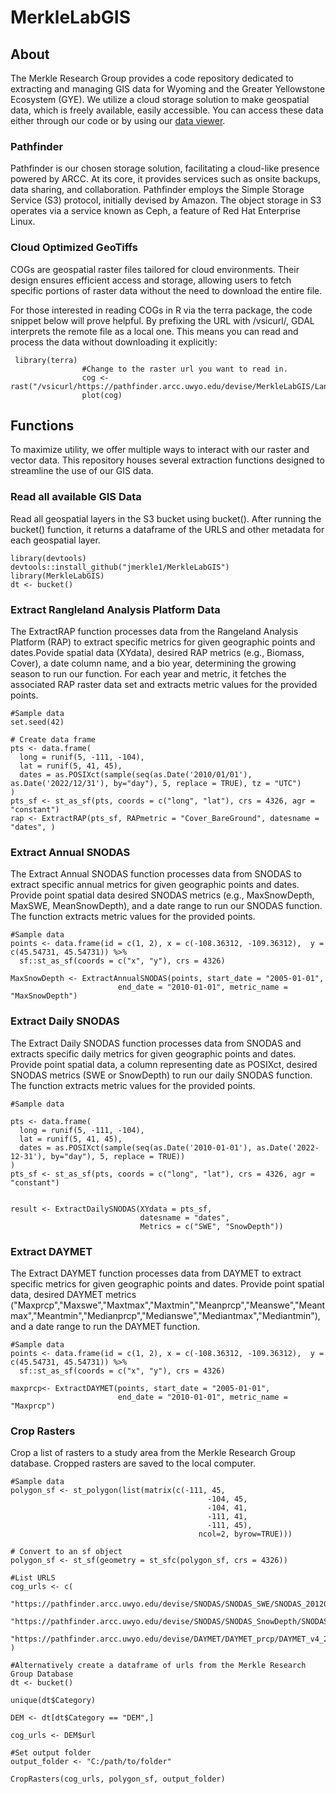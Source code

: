 # MerkleLabGIS

## About
The Merkle Research Group provides a code repository dedicated to extracting and managing GIS data for Wyoming and the Greater Yellowstone Ecosystem (GYE). We utilize a cloud storage solution to make geospatial data, which is freely available, easily accessible. You can access these data either through our code or by using our [data viewer](https://pathfinder.arcc.uwyo.edu/devise/MerkleLabGIS/WebApp/map.html).
### Pathfinder
Pathfinder is our chosen storage solution, facilitating a cloud-like presence powered by ARCC. At its core, it provides services such as onsite backups, data sharing, and collaboration. Pathfinder employs the Simple Storage Service (S3) protocol, initially devised by Amazon. The object storage in S3 operates via a service known as Ceph, a feature of Red Hat Enterprise Linux.

### Cloud Optimized GeoTiffs
COGs are geospatial raster files tailored for cloud environments. Their design ensures efficient access and storage, allowing users to fetch specific portions of raster data without the need to download the entire file.

For those interested in reading COGs in R via the terra package, the code snippet below will prove helpful. By prefixing the URL with /vsicurl/, GDAL interprets the remote file as a local one. This means you can read and process the data without downloading it explicitly:
```
 library(terra)
                #Change to the raster url you want to read in. 
                cog <- rast("/vsicurl/https://pathfinder.arcc.uwyo.edu/devise/MerkleLabGIS/Landcover_NLCD/NLCD_2008_Landcover.tif") 
                plot(cog)
```
## Functions
To maximize utility, we offer multiple ways to interact with our raster and vector data. This repository houses several extraction functions designed to streamline the use of our GIS data.
### Read all available GIS Data
Read all geospatial layers in the S3 bucket using bucket(). After running the bucket() function, it returns a dataframe of the URLS and other metadata for each geospatial layer.
```
library(devtools)
devtools::install_github("jmerkle1/MerkleLabGIS")
library(MerkleLabGIS)
dt <- bucket()
```

### Extract Rangleland Analysis Platform Data
The ExtractRAP function processes data from the Rangeland Analysis Platform (RAP) to extract specific metrics for given geographic points and dates.Povide spatial data (XYdata), desired RAP metrics (e.g., Biomass, Cover), a date column name, and a bio year, determining the growing season to run our function. For each year and metric, it fetches the associated RAP raster data set and extracts metric values for the provided points.
```
#Sample data
set.seed(42) 

# Create data frame
pts <- data.frame(
  long = runif(5, -111, -104),
  lat = runif(5, 41, 45),
  dates = as.POSIXct(sample(seq(as.Date('2010/01/01'), as.Date('2022/12/31'), by="day"), 5, replace = TRUE), tz = "UTC")
)
pts_sf <- st_as_sf(pts, coords = c("long", "lat"), crs = 4326, agr = "constant")
rap <- ExtractRAP(pts_sf, RAPmetric = "Cover_BareGround", datesname = "dates", )
```
### Extract Annual SNODAS
The Extract Annual SNODAS function processes data from SNODAS
to extract specific annual metrics for given geographic points and dates. Provide point spatial data
desired SNODAS metrics (e.g., MaxSnowDepth, MaxSWE, MeanSnowDepth), and a date range to run our SNODAS function. The function extracts metric values for the provided points.
```
#Sample data
points <- data.frame(id = c(1, 2), x = c(-108.36312, -109.36312),  y = c(45.54731, 45.54731)) %>%
  sf::st_as_sf(coords = c("x", "y"), crs = 4326)
  
MaxSnowDepth <- ExtractAnnualSNODAS(points, start_date = "2005-01-01", 
                        end_date = "2010-01-01", metric_name = "MaxSnowDepth")
```

### Extract Daily SNODAS
The Extract Daily SNODAS function processes data from SNODAS and extracts specific daily metrics for given geographic points and dates. Provide point spatial data, a column representing date as POSIXct, 
desired SNODAS metrics (SWE or SnowDepth) to run our daily SNODAS function. The function extracts metric values for the provided points.

```
#Sample data

pts <- data.frame(
  long = runif(5, -111, -104),
  lat = runif(5, 41, 45),
  dates = as.POSIXct(sample(seq(as.Date('2010-01-01'), as.Date('2022-12-31'), by="day"), 5, replace = TRUE))
)
pts_sf <- st_as_sf(pts, coords = c("long", "lat"), crs = 4326, agr = "constant")


result <- ExtractDailySNODAS(XYdata = pts_sf,
                             datesname = "dates",
                             Metrics = c("SWE", "SnowDepth"))  

```


### Extract DAYMET
The Extract DAYMET function processes data from DAYMET to extract specific metrics for given geographic points and dates. Provide point spatial data, desired DAYMET metrics ("Maxprcp","Maxswe","Maxtmax","Maxtmin","Meanprcp","Meanswe","Meantmax","Meantmin","Medianprcp","Medianswe","Mediantmax","Mediantmin"), and a date range to run the DAYMET function.
```
#Sample data
points <- data.frame(id = c(1, 2), x = c(-108.36312, -109.36312),  y = c(45.54731, 45.54731)) %>%
  sf::st_as_sf(coords = c("x", "y"), crs = 4326)
  
maxprcp<- ExtractDAYMET(points, start_date = "2005-01-01", 
                        end_date = "2010-01-01", metric_name = "Maxprcp")
```
### Crop Rasters
Crop a list of rasters to a study area from the Merkle Research Group database. Cropped rasters are saved to the local computer.
```
#Sample data
polygon_sf <- st_polygon(list(matrix(c(-111, 45, 
                                            -104, 45, 
                                            -104, 41, 
                                            -111, 41, 
                                            -111, 45), 
                                          ncol=2, byrow=TRUE)))

# Convert to an sf object
polygon_sf <- st_sf(geometry = st_sfc(polygon_sf, crs = 4326))

#List URLS
cog_urls <- c(
  "https://pathfinder.arcc.uwyo.edu/devise/SNODAS/SNODAS_SWE/SNODAS_20120405_SWE.tif",
  "https://pathfinder.arcc.uwyo.edu/devise/SNODAS/SNODAS_SnowDepth/SNODAS_20120218_SnowDepth.tif",
  "https://pathfinder.arcc.uwyo.edu/devise/DAYMET/DAYMET_prcp/DAYMET_v4_20050101_prcp.tif"
)

#Alternatively create a dataframe of urls from the Merkle Research Group Database
dt <- bucket()

unique(dt$Category)

DEM <- dt[dt$Category == "DEM",]

cog_urls <- DEM$url

#Set output folder
output_folder <- "C:/path/to/folder"

CropRasters(cog_urls, polygon_sf, output_folder)

```
